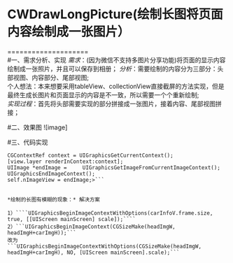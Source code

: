 # CWDrawLongPicture(绘制长图将页面内容绘制成一张图片）
====================<br>
#一、需求分析、实现
*需求*：(因为微信不支持多图片分享功能)将页面的显示内容绘制成一张照片，并且可以保存到相册；
*分析*：需要绘制的内容分为三部分：头部视图、内容部分、尾部视图;<br>个人想法：本来想要采用tableView、collectionView直接截屏的方法实现，但是最终生成长图片和页面显示的内容是不一致，所以需要一个个重新绘制;<br>
*实现过程*：首先将头部需要实现的部分拼接成一张图片，接着内容、尾部视图拼接；


#二、效果图
![image]



#三、代码实现

```<UIGraphicsBeginImageContextWithOptions(view.frame.size, YES, 1.0);   
CGContextRef context = UIGraphicsGetCurrentContext();   
[view.layer renderInContext:context];  
UIImage *endImage =     UIGraphicsGetImageFromCurrentImageContext();  
UIGraphicsEndImageContext();  
self.nImageView = endImage;>```


*绘制的长图有模糊的现象：* 解决方案

1）````UIGraphicsBeginImageContextWithOptions(carInfoV.frame.size, true, [[UIScreen mainScreen] scale]);````
2）```UIGraphicsBeginImageContext(CGSizeMake(headImgW, headImgH+carImgH));```
改为
```UIGraphicsBeginImageContextWithOptions(CGSizeMake(headImgW, headImgH+carImgH), NO, [UIScreen mainScreen].scale);```





